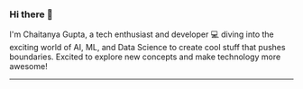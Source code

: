 ### Hi there 👋

I'm Chaitanya Gupta, a tech enthusiast and developer :computer: diving into the exciting world of AI, ML, and Data Science to create cool stuff that pushes boundaries. Excited to explore new concepts and make technology more awesome! 

<!--  add a line -->
---   

<!-- better not to add now
do it after a few days
[![Gupta's GitHub stats](https://github-readme-stats.vercel.app/api?username=Gupta776)](https://github.com/anuraghazra/github-readme-stats)

-->
<!--
**Gupta776/Gupta776** is a ✨ _special_ ✨ repository because its `README.md` (this file) appears on your GitHub profile.

Here are some ideas to get you started:

- 🔭 I’m currently working on ...
- 🌱 I’m currently learning ...
- 👯 I’m looking to collaborate on ...
- 🤔 I’m looking for help with ...
- 💬 Ask me about ...
- 📫 How to reach me: ...
- 😄 Pronouns: ...
- ⚡ Fun fact: ...
-->
